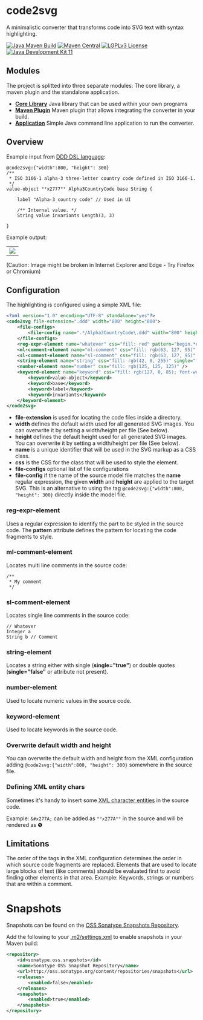 # code2svg
A minimalistic converter that transforms code into SVG text with syntax highlighting.

[![Java Maven Build](https://github.com/fuinorg/code2svg/actions/workflows/maven.yml/badge.svg)](https://github.com/fuinorg/code2svg/actions/workflows/maven.yml)
[![Maven Central](https://maven-badges.herokuapp.com/maven-central/org.fuin/code2svg/badge.svg)](https://maven-badges.herokuapp.com/maven-central/org.fuin/code2svg/)
[![LGPLv3 License](http://img.shields.io/badge/license-LGPLv3-blue.svg)](https://www.gnu.org/licenses/lgpl.html)
[![Java Development Kit 11](https://img.shields.io/badge/JDK-11-green.svg)](https://openjdk.java.net/projects/jdk/11/)

## Modules
The project is splitted into three separate modules: The core library, a maven plugin and the standalone application.

- **[Core Library](core)** Java library that can be used within your own programs
- **[Maven Plugin](maven-plugin)** Maven plugin that allows integrating the converter in your build.
- **[Application](app)** Simple Java command line application to run the converter.

## Overview
Example input from [DDD DSL language](https://github.com/fuinorg/org.fuin.dsl.ddd):
```
@code2svg:{"width":800, "height": 300}
/**
 * ISO 3166-1 alpha-3 three-letter country code defined in ISO 3166-1.
 */
value-object °°x2777°° Alpha3CountryCode base String {
    
    label "Alpha-3 country code" // Used in UI 
    
    /** Internal value. */
    String value invariants Length(3, 3)
    
}
```
Example output:
<table><tr><td><img src="https://cdn.rawgit.com/fuinorg/code2svg/089d2faa99e85b1e832a4a2c42b091a0aa9ee46b/example.ddd.svg"></td></tr></table>
(Caution: Image might be broken in Internet Explorer and Edge - Try Firefox or Chromium)

## Configuration

The highlighting is configured using a simple XML file:
```xml
<?xml version="1.0" encoding="UTF-8" standalone="yes"?>
<code2svg file-extension=".ddd" width="800" height="800">
    <file-configs>
        <file-config name=".*/Alpha3CountryCode\.ddd" width="800" height="600"/>
    </file-configs>
	<reg-expr-element name="whatever" css="fill: red" pattern="begin.*end" />
	<ml-comment-element name="ml-comment" css="fill: rgb(63, 127, 95)" />
	<sl-comment-element name="sl-comment" css="fill: rgb(63, 127, 95)" />
	<string-element name="string" css="fill: rgb(42, 0, 255)" single="false" />
	<number-element name="number" css="fill: rgb(125, 125, 125)" />
	<keyword-element name="keyword" css="fill: rgb(127, 0, 85); font-weight: bold">
		<keyword>value-object</keyword>
		<keyword>base</keyword>
		<keyword>label</keyword>
		<keyword>invariants</keyword>
	</keyword-element>
</code2svg>
```
- **file-extension** is used for locating the code files inside a directory.
- **width** defines the default width used for all generated SVG images. You can overwrite it by setting a width/height per file (See below). 
- **height** defines the default height used for all generated SVG images. You can overwrite it by setting a width/height per file (See below).
- **name** is a unique identifier that will be used in the SVG markup as a CSS class.
- **css** is the CSS  for the class that will be used to style the element.
- **file-configs** optional list of file configurations
- **file-config** if the name of the source model file matches the **name** regular expression, the given **width** and **height** are applied to the target SVG. This is an alternative to using the tag ```@code2svg:{"width":800, "height": 300}``` directly inside the model file.

### reg-expr-element
Uses a regular expression to identify the part to be styled in the source code.
The **pattern** attribute defines the pattern for locating the code fragments to style.

### ml-comment-element
Locates multi line comments in the source code: 
```
/**
 * My comment
 */ 
```

### sl-comment-element
Locates single line comments in the source code:
```
// Whatever
Integer a
String b // Comment
```

### string-element
Locates a string either with single (**single="true"**) or double quotes (**single="false"** or attribute not present).

### number-element
Used to locate numeric values in the source code.

### keyword-element
Used to locate keywords in the source code.

### Overwrite default width and height
You can overwrite the default width and height from the XML configuration adding ``@code2svg:{"width":800, "height": 300}`` somewhere in the source file.

### Defining XML entity chars
Sometimes it's handy to insert some [XML character entities](https://www.w3schools.com/charsets/ref_utf_dingbats.asp) in the source code.

Example: ``&#x277A;`` can be added as ``°°x277A°°`` in the source and will be rendered as &#x277A;

## Limitations
The order of the tags in the XML configuration determines the order in which source code fragments are replaced.
Elements that are used to locate large blocks of text (like comments) should be evaluated first to avoid finding other elements in that area.
Example: Keywords, strings or numbers that are within a comment.  

Snapshots
=========

Snapshots can be found on the [OSS Sonatype Snapshots Repository](http://oss.sonatype.org/content/repositories/snapshots/org/fuin "Snapshot Repository"). 

Add the following to your [.m2/settings.xml](http://maven.apache.org/ref/3.2.1/maven-settings/settings.html "Reference configuration") to enable snapshots in your Maven build:

```xml
<repository>
    <id>sonatype.oss.snapshots</id>
    <name>Sonatype OSS Snapshot Repository</name>
    <url>http://oss.sonatype.org/content/repositories/snapshots</url>
    <releases>
        <enabled>false</enabled>
    </releases>
    <snapshots>
        <enabled>true</enabled>
    </snapshots>
</repository>
```
